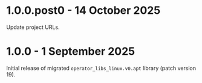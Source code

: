 # 1.0.0.post0 - 14 October 2025

Update project URLs.

# 1.0.0 - 1 September 2025

Initial release of migrated `operator_libs_linux.v0.apt` library (patch version 19).
